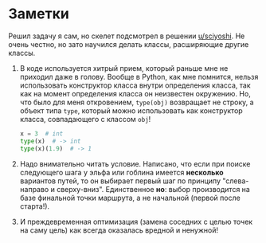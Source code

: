 # Заметки

Решил задачу я сам, но скелет подсмотрел в решении [u/sciyoshi](https://www.reddit.com/r/adventofcode/comments/a6chwa/comment/ebtwcqr).
Не очень честно, но зато научился делать классы, расширяющие другие классы.

1. В коде используется хитрый прием, который раньше мне не приходил даже в голову.
   Вообще в Python, как мне помнится, нельзя использовать конструктор класса внутри определения класса, так как на момент определения класса он неизвестен окружению.
   Но, что было для меня откровением, `type(obj)` возвращает не строку, а объект типа `type`, который можно использовать как конструктор класса, совпадающего с классом `obj`!

   ```python
   x = 3  # int
   type(x)  # -> int
   type(x)(1.9)  # -> 1
   ```

2. Надо внимательно читать условие.
   Написано, что если при поиске следующего шага у эльфа или гоблина имеется **несколько** вариантов путей, то он выбирает первый шаг по принципу "слева-направо и сверху-вниз".
   Единственное **но**: выбор производится на базе финальной точки маршрута, а не начальной (первой после старта!).

3. И преждевременная оптимизация (замена соседних с целью точек на саму цель) как всегда оказалась вредной и ненужной!
